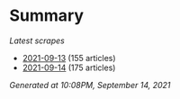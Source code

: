 # Summary
*Latest scrapes*
* [2021-09-13](https://github.com/nuuuwan/news_lk/blob/data/news_lk.2021-09-13.json) (155 articles)
* [2021-09-14](https://github.com/nuuuwan/news_lk/blob/data/news_lk.2021-09-14.json) (175 articles)

*Generated at 10:08PM, September 14, 2021*